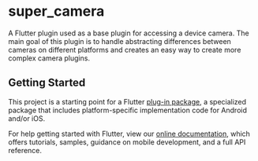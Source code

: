 # super_camera

A Flutter plugin used as a base plugin for accessing a device camera. The main goal of this plugin
is to handle abstracting differences between cameras on different platforms and creates an easy way
to create more complex camera plugins.

## Getting Started

This project is a starting point for a Flutter
[plug-in package](https://flutter.io/developing-packages/),
a specialized package that includes platform-specific implementation code for
Android and/or iOS.

For help getting started with Flutter, view our 
[online documentation](https://flutter.io/docs), which offers tutorials, 
samples, guidance on mobile development, and a full API reference.
